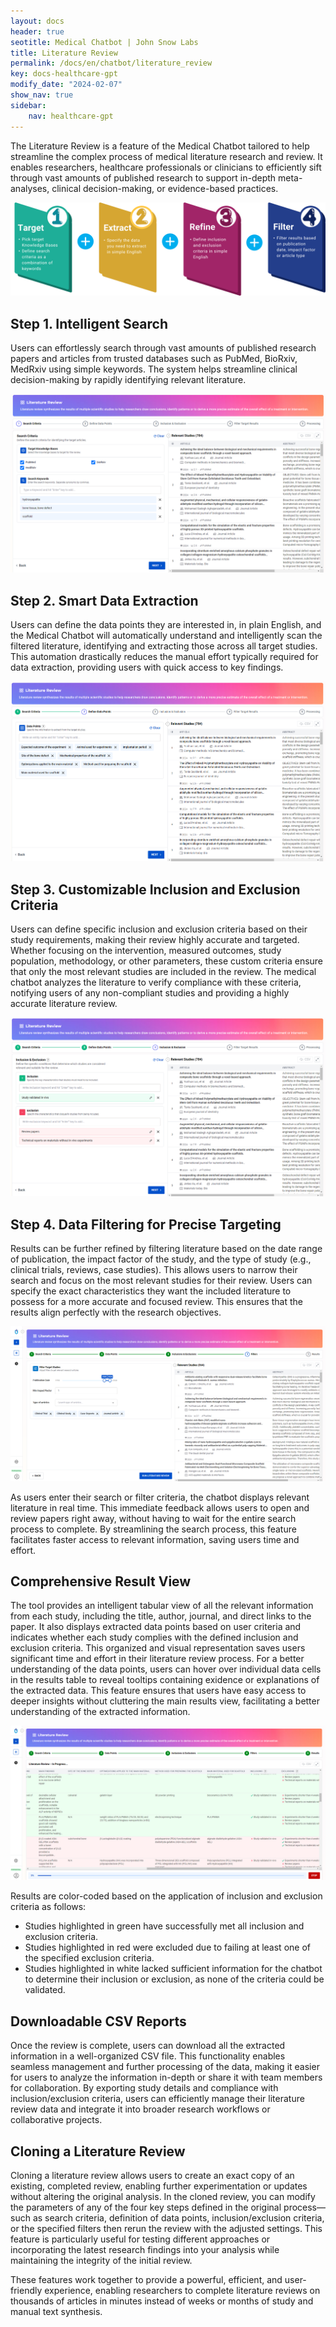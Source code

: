 ```yaml
---
layout: docs
header: true
seotitle: Medical Chatbot | John Snow Labs
title: Literature Review
permalink: /docs/en/chatbot/literature_review
key: docs-healthcare-gpt
modify_date: "2024-02-07"
show_nav: true
sidebar:
    nav: healthcare-gpt
---
```


<div class="h3-box" markdown="1">

The Literature Review is a feature of the Medical Chatbot tailored to help streamline the complex process of medical literature research and review. It enables researchers, healthcare professionals or clinicians to efficiently sift through vast amounts of published research to support in-depth meta-analyses, clinical decision-making, or evidence-based practices.

![image](/assets/images/chatbot/LiteratureReviewOverview.png)

## Step 1. Intelligent Search
Users can effortlessly search through vast amounts of published research papers and articles from trusted databases such as PubMed, BioRxiv, MedRxiv using simple keywords. The system helps streamline clinical decision-making by rapidly identifying relevant literature.

![image](/assets/images/chatbot/LiteratureReviewStep1.png)

## Step 2. Smart Data Extraction
Users can define the data points they are interested in, in plain English, and the Medical Chatbot will automatically understand and intelligently scan the filtered literature, identifying and extracting those across all target studies. This automation drastically reduces the manual effort typically required for data extraction, providing users with quick access to key findings.

![image](/assets/images/chatbot/LiteratureReviewStep2.png)

## Step 3. Customizable Inclusion and Exclusion Criteria
Users can define specific inclusion and exclusion criteria based on their study requirements, making their review highly accurate and targeted. Whether focusing on the intervention, measured outcomes, study population, methodology, or other parameters, these custom criteria ensure that only the most relevant studies are included in the review. The medical chatbot analyzes the literature to verify compliance with these criteria, notifying users of any non-compliant studies and providing a highly accurate literature review.


![image](/assets/images/chatbot/LiteratureReviewStep3.png)



## Step 4. Data Filtering for Precise Targeting
Results can be further refined by filtering literature based on the date range of publication, the impact factor of the study, and the type of study (e.g., clinical trials, reviews, case studies). This allows users to narrow their search and focus on the most relevant studies for their review. Users can specify the exact characteristics they want the included literature to possess for a more accurate and focused review. This ensures that the results align perfectly with the research objectives.

![image](/assets/images/chatbot/LiteratureReviewStep4.png)


As users enter their search or filter criteria, the chatbot displays relevant literature in real time. This immediate feedback allows users to open and review papers right away, without having to wait for the entire search process to complete. By streamlining the search process, this feature facilitates faster access to relevant information, saving users time and effort.

## Comprehensive Result View
The tool provides an intelligent tabular view of all the relevant information from each study, including the title, author, journal, and direct links to the paper. It also displays extracted data points based on user criteria and indicates whether each study complies with the defined inclusion and exclusion criteria. This organized and visual representation saves users significant time and effort in their literature review process.
For a better understanding of the data points, users can hover over individual data cells in the results table to reveal tooltips containing exidence or explanations of the extracted data. This feature ensures that users have easy access to deeper insights without cluttering the main results view, facilitating a better understanding of the extracted information.

![image](/assets/images/chatbot/LiteratureReviewResults.png)

Results are color-coded based on the application of inclusion and exclusion criteria as follows:
- Studies highlighted in green have successfully met all inclusion and exclusion criteria.
- Studies highlighted in red were excluded due to failing at least one of the specified exclusion criteria.
- Studies highlighted in white lacked sufficient information for the chatbot to determine their inclusion or exclusion, as none of the criteria could be validated.


## Downloadable CSV Reports
Once the review is complete, users can download all the extracted information in a well-organized CSV file. This functionality enables seamless management and further processing of the data, making it easier for users to analyze the information in-depth or share it with team members for collaboration. By exporting study details and compliance with inclusion/exclusion criteria, users can efficiently manage their literature review data and integrate it into broader research workflows or collaborative projects.

## Cloning a Literature Review
Cloning a literature review allows users to create an exact copy of an existing, completed review, enabling further experimentation or updates without altering the original analysis. In the cloned review, you can modify the parameters of any of the four key steps defined in the original process—such as search criteria, definition of data points, inclusion/exclusion criteria, or the specified filters then rerun the review with the adjusted settings. This feature is particularly useful for testing different approaches or incorporating the latest research findings into your analysis while maintaining the integrity of the initial review.


These features work together to provide a powerful, efficient, and user-friendly experience, enabling researchers to complete literature reviews on thousands of articles in minutes instead of weeks or months of study and manual text synthesis.    

